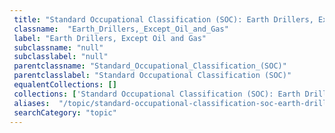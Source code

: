 ```yaml
--- 
 title: "Standard Occupational Classification (SOC): Earth Drillers, Except Oil and Gas" 
 classname:  "Earth_Drillers,_Except_Oil_and_Gas" 
 label: "Earth Drillers, Except Oil and Gas" 
 subclassname: "null" 
 subclasslabel: "null" 
 parentclassname: "Standard_Occupational_Classification_(SOC)" 
 parentclasslabel: "Standard Occupational Classification (SOC)" 
 equalentCollections: [] 
 collections: ['Standard Occupational Classification (SOC): Earth Drillers, Except Oil and Gas']
 aliases:  "/topic/standard-occupational-classification-soc-earth-drillers-except-oil-and-gas"  
 searchCategory: "topic" 
---
```

